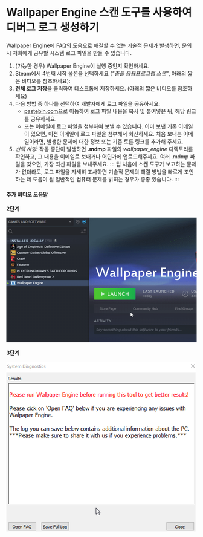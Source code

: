 # Wallpaper Engine 스캔 도구를 사용하여 디버그 로그 생성하기

Wallpaper Engine에 FAQ의 도움으로 해결할 수 없는 기술적 문제가 발생하면, 문의 시 저희에게 공유할 시스템 로그 파일을 만들 수 있습니다.

1. (가능한 경우) Wallpaper Engine이 실행 중인지 확인하세요.
2. Steam에서 4번째 시작 옵션을 선택하세요 (*"충돌 응용프로그램 스캔"*, 아래의 짧은 비디오를 참조하세요):
3. **전체 로그 저장**을 클릭하여 데스크톱에 저장하세요. (아래의 짧은 비디오를 참조하세요)
4. 다음 방법 중 하나를 선택하여 개발자에게 로그 파일을 공유하세요:
    * [pastebin.com](https://pastebin.com/)으로 이동하여 로그 파일 내용을 복사 및 붙여넣은 뒤, 해당 링크를 공유하세요.
    * 또는 이메일에 로그 파일을 첨부하여 보낼 수 있습니다. 이미 보낸 기존 이메일이 있으면, 이전 이메일에 로그 파일을 첨부해서 회신하세요. 처음 보내는 이메일이라면, 발생한 문제에 대한 정보 또는 기존 토론 링크를 추가해 주세요.
5. *선택 사항:* 작동 중단이 발생하면 **.mdmp** 파일의 *wallpaper_engine* 디렉토리를 확인하고, 그 내용을 이메일로 보내거나 어딘가에 업로드해주세요. 여러 .mdmp 파일을 찾으면, 가장 최신 파일을 보내주세요. ::: 팁 처음에 스캔 도구가 보고하는 문제가 없더라도, 로그 파일을 자세히 조사하면 기술적 문제의 해결 방법을 빠르게 조언하는 데 도움이 될 일반적인 컴퓨터 문제를 밝히는 경우가 종종 있습니다. :::

#### 추가 비디오 도움말

**2단계**

![스캔 도구 시작 옵션](./scantoollaunch.gif)

**3단계**

![스캔 도구 저장 로그](./scantoolsave.gif)